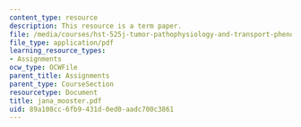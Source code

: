 ```yaml
---
content_type: resource
description: This resource is a term paper.
file: /media/courses/hst-525j-tumor-pathophysiology-and-transport-phenomena-fall-2005/89a108cc6fb9431d0ed0aadc700c3861_jana_mooster.pdf
file_type: application/pdf
learning_resource_types:
- Assignments
ocw_type: OCWFile
parent_title: Assignments
parent_type: CourseSection
resourcetype: Document
title: jana_mooster.pdf
uid: 89a108cc-6fb9-431d-0ed0-aadc700c3861
---
```

